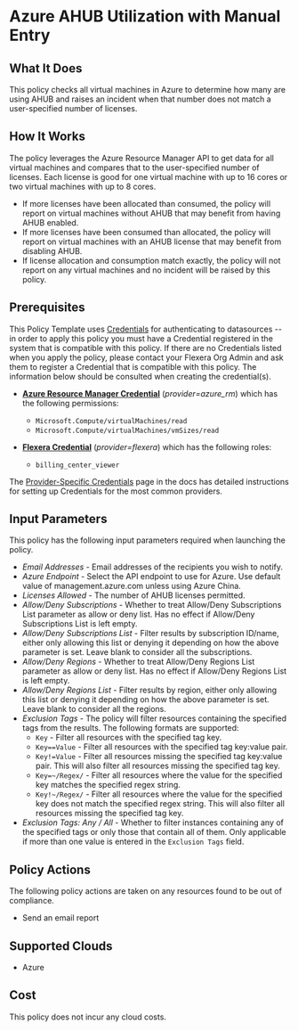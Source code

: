 # Azure AHUB Utilization with Manual Entry

## What It Does

This policy checks all virtual machines in Azure to determine how many are using AHUB and raises an incident when that number does not match a user-specified number of licenses.

## How It Works

The policy leverages the Azure Resource Manager API to get data for all virtual machines and compares that to the user-specified number of licenses. Each license is good for one virtual machine with up to 16 cores or two virtual machines with up to 8 cores.

- If more licenses have been allocated than consumed, the policy will report on virtual machines without AHUB that may benefit from having AHUB enabled.
- If more licenses have been consumed than allocated, the policy will report on virtual machines with an AHUB license that may benefit from disabling AHUB.
- If license allocation and consumption match exactly, the policy will not report on any virtual machines and no incident will be raised by this policy.

## Prerequisites

This Policy Template uses [Credentials](https://docs.flexera.com/flexera/EN/Automation/ManagingCredentialsExternal.htm) for authenticating to datasources -- in order to apply this policy you must have a Credential registered in the system that is compatible with this policy. If there are no Credentials listed when you apply the policy, please contact your Flexera Org Admin and ask them to register a Credential that is compatible with this policy. The information below should be consulted when creating the credential(s).

- [**Azure Resource Manager Credential**](https://docs.flexera.com/flexera/EN/Automation/ProviderCredentials.htm#automationadmin_109256743_1124668) (*provider=azure_rm*) which has the following permissions:
  - `Microsoft.Compute/virtualMachines/read`
  - `Microsoft.Compute/virtualMachines/vmSizes/read`

- [**Flexera Credential**](https://docs.flexera.com/flexera/EN/Automation/ProviderCredentials.htm) (*provider=flexera*) which has the following roles:
  - `billing_center_viewer`

The [Provider-Specific Credentials](https://docs.flexera.com/flexera/EN/Automation/ProviderCredentials.htm) page in the docs has detailed instructions for setting up Credentials for the most common providers.

## Input Parameters

This policy has the following input parameters required when launching the policy.

- *Email Addresses* - Email addresses of the recipients you wish to notify.
- *Azure Endpoint* - Select the API endpoint to use for Azure. Use default value of management.azure.com unless using Azure China.
- *Licenses Allowed* - The number of AHUB licenses permitted.
- *Allow/Deny Subscriptions* - Whether to treat Allow/Deny Subscriptions List parameter as allow or deny list. Has no effect if Allow/Deny Subscriptions List is left empty.
- *Allow/Deny Subscriptions List* - Filter results by subscription ID/name, either only allowing this list or denying it depending on how the above parameter is set. Leave blank to consider all the subscriptions.
- *Allow/Deny Regions* - Whether to treat Allow/Deny Regions List parameter as allow or deny list. Has no effect if Allow/Deny Regions List is left empty.
- *Allow/Deny Regions List* - Filter results by region, either only allowing this list or denying it depending on how the above parameter is set. Leave blank to consider all the regions.
- *Exclusion Tags* - The policy will filter resources containing the specified tags from the results. The following formats are supported:
  - `Key` - Filter all resources with the specified tag key.
  - `Key==Value` - Filter all resources with the specified tag key:value pair.
  - `Key!=Value` - Filter all resources missing the specified tag key:value pair. This will also filter all resources missing the specified tag key.
  - `Key=~/Regex/` - Filter all resources where the value for the specified key matches the specified regex string.
  - `Key!~/Regex/` - Filter all resources where the value for the specified key does not match the specified regex string. This will also filter all resources missing the specified tag key.
- *Exclusion Tags: Any / All* - Whether to filter instances containing any of the specified tags or only those that contain all of them. Only applicable if more than one value is entered in the `Exclusion Tags` field.

## Policy Actions

The following policy actions are taken on any resources found to be out of compliance.

- Send an email report

## Supported Clouds

- Azure

## Cost

This policy does not incur any cloud costs.
